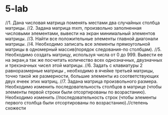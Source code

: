 # 5-lab
//1. Дана числовая матрица поменять местами два случайных столбца матрицы. //2. Задана матрица mxm, произвольно заполненная числовыми элементами, вывести на экран  минимальный элементов матрицы. //3. Найти все положительные элементы главной диагонали матрицы. //4. Необходимо записать все элементы прямоугольной матрицы в одномерный массив(порядок следования-по столбцам). //5. Необходимо создать матрицу, используя числа от 0 до 999. Вывести ее на экран,а так же посчитать количество всех однозначных, двузначных и трехзначных чисел этой матрицы. //6. Задать с клавиатуры 2 равноразмерные матрицы , необходимо в ячейке третьей матрицы, точно такой же размерности, большие элементы из соответствующих двух ячеек этих матриц. //7. Задана матрица произвольного размера. Необходимо изменить последовательность столбцов в матрице (чтобы элементы первой строки были отсортированы по возрастанию). Необходимо изменить //последовательность строк (чтобы элементы первого столбца были отсортированы по возрастанию).//степень схожести
